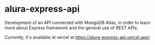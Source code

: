 # alura-express-api
Development of an API connected with MongoDB Atlas, in order to learn more about Express framework and the general use of REST APIs.

Currently, it's available at vercel at https://alura-express-api.vercel.app/
